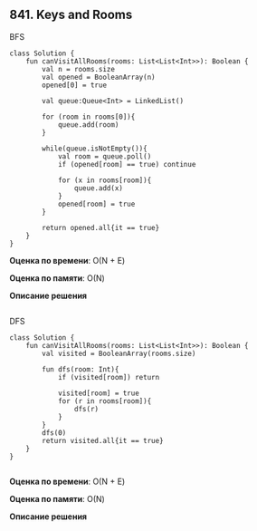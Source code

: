 ## 841. Keys and Rooms

BFS
```
class Solution {
    fun canVisitAllRooms(rooms: List<List<Int>>): Boolean {
        val n = rooms.size
        val opened = BooleanArray(n)
        opened[0] = true

        val queue:Queue<Int> = LinkedList()

        for (room in rooms[0]){
            queue.add(room)
        }

        while(queue.isNotEmpty()){
            val room = queue.poll()
            if (opened[room] == true) continue

            for (x in rooms[room]){
                queue.add(x)
            }
            opened[room] = true
        }

        return opened.all{it == true}
    }
}

```

**Оценка по времени**: О(N + E)


**Оценка по памяти**: О(N)


**Описание решения**
```

```

DFS
```
class Solution {
    fun canVisitAllRooms(rooms: List<List<Int>>): Boolean {
        val visited = BooleanArray(rooms.size)
        
        fun dfs(room: Int){
            if (visited[room]) return
            
            visited[room] = true
            for (r in rooms[room]){
                dfs(r)
            }
        }
        dfs(0)
        return visited.all{it == true}
    }
}


```

**Оценка по времени**: О(N + E)


**Оценка по памяти**: О(N)


**Описание решения**
```

```

